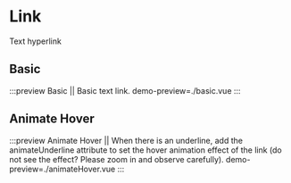 # Link

Text hyperlink

## Basic

:::preview Basic || Basic text link.
demo-preview=./basic.vue
:::

## Animate Hover

:::preview Animate Hover || When there is an underline, add the animateUnderline attribute to set the hover animation effect of the link (do not see the effect? Please zoom in and observe carefully).
demo-preview=./animateHover.vue
:::

<style lang='scss'>
.vp-doc a.v-link {
    font-weight: inherit;
    color: inherit;
    text-decoration-style: inherit;
    transition: inherit;
    &:hover {
        color: rgb(84, 84, 84);
    }
}
.vp-doc a.v-link.v-link-animateUnderline  {
 transition-duration: 500ms;
}
</style>
